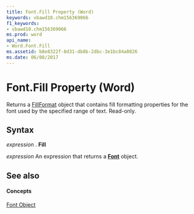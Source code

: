 ```yaml
---
title: Font.Fill Property (Word)
keywords: vbawd10.chm156369066
f1_keywords:
- vbawd10.chm156369066
ms.prod: word
api_name:
- Word.Font.Fill
ms.assetid: b8e8322f-8d31-db8b-2dbc-3e1bc84a0826
ms.date: 06/08/2017
---
```



# Font.Fill Property (Word)

Returns a [FillFormat](Word.FillFormat.md) object that contains fill formatting properties for the font used by the specified range of text. Read-only.


## Syntax

 _expression_ . **Fill**

 _expression_ An expression that returns a **[Font](Word.Font.md)** object.


## See also


#### Concepts


[Font Object](Word.Font.md)

